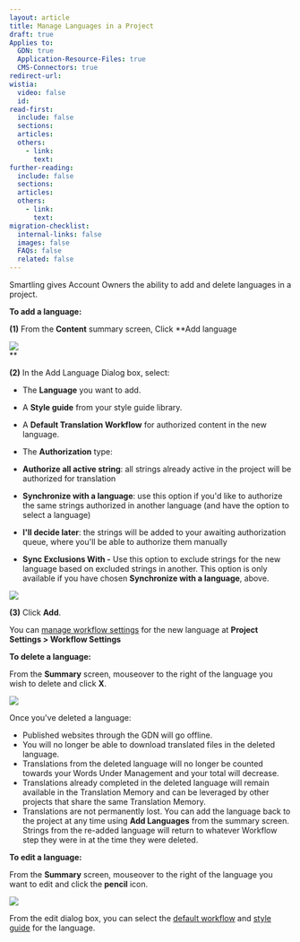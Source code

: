 ```yaml
---
layout: article
title: Manage Languages in a Project
draft: true
Applies to:
  GDN: true
  Application-Resource-Files: true
  CMS-Connectors: true
redirect-url:
wistia:
  video: false
  id:
read-first:
  include: false
  sections:
  articles:
  others:
    - link:
      text:
further-reading:
  include: false
  sections:
  articles:
  others:
    - link:
      text:
migration-checklist:
  internal-links: false
  images: false
  FAQs: false
  related: false
---
```


Smartling gives Account Owners the ability to add and delete languages in a project.

**To add a language:**

**(1)** From the **Content** summary screen, Click **Add language  

![](/hc/en-us/article_attachments/204564347/Smartling___Summary.png)  
**

**(2)** In the Add Language Dialog box, select:

*   The **Language** you want to add.
*   A **Style guide** from your style guide library.
*   A **Default Translation Workflow** for authorized content in the new language.
*   The **Authorization** type:

*   **Authorize all active string**: all strings already active in the project will be authorized for translation
*   **Synchronize with a language**: use this option if you'd like to authorize the same strings authorized in another language (and have the option to select a language)
*   **I'll decide later**: the strings will be added to your awaiting authorization queue, where you'll be able to authorize them manually

*   **Sync Exclusions With -** Use this option to exclude strings for the new language based on excluded strings in another. This option is only available if you have chosen **Synchronize with a language**, above.

![](/hc/en-us/article_attachments/204564477/Smartling___Summary.png)

**(3)** Click **Add**.

You can [manage workflow settings](/hc/en-us/articles/203604913-Create-and-Customize-a-Workflow#Default) for the new language at **Project Settings > Workflow Settings**

**To delete a language:**

From the **Summary** screen, mouseover to the right of the language you wish to delete and click **X**.

![](/hc/en-us/article_attachments/204556628/Smartling___Summary.png)

Once you've deleted a language:

*   Published websites through the GDN will go offline.
*   You will no longer be able to download translated files in the deleted language.
*   Translations from the deleted language will no longer be counted towards your Words Under Management and your total will decrease. 
*   Translations already completed in the deleted language will remain available in the Translation Memory and can be leveraged by other projects that share the same Translation Memory.
*   Translations are not permanently lost. You can add the language back to the project at any time using **Add Languages** from the summary screen. Strings from the re-added language will return to whatever Workflow step they were in at the time they were deleted.

**To edit a language:**

From the **Summary** screen, mouseover to the right of the language you want to edit and click the **pencil** icon.

![](/hc/en-us/article_attachments/204556658/Smartling___Summary.png)

From the edit dialog box, you can select the [default workflow](/hc/en-us/articles/203604913-Create-and-Customize-a-Workflow#Default) and [style guide](/hc/en-us/articles/201427556) for the language.
